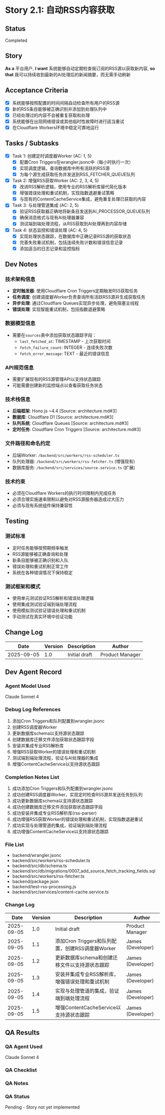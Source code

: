 # Story 2.1: 自动RSS内容获取

## Status
Completed

## Story
**As a** 平台用户,
**I want** 系统能够自动定期检查我订阅的RSS源以获取新内容,
**so that** 我可以持续收到最新的AI处理后的新闻摘要，而无需手动刷新

## Acceptance Criteria
- [x] 系统能够按照配置的时间间隔自动检查所有用户的RSS源
- [x] 新的RSS条目能够被正确识别并添加到处理队列中
- [x] 已经处理过的内容不会被重复获取和处理
- [x] 系统能够在出现网络错误或其他临时性故障时进行适当重试
- [x] 在Cloudflare Workers环境中稳定可靠地运行

## Tasks / Subtasks
- [x] Task 1: 创建定时调度器Worker (AC: 1, 5)
  - [x] 配置Cron Triggers在wrangler.jsonc中（每小时执行一次）
  - [x] 实现调度逻辑，查询数据库中所有活跃的RSS源
  - [x] 为每个源生成获取任务并发送到RSS_FETCHER_QUEUE队列
- [x] Task 2: 增强RSS获取Worker (AC: 2, 3, 4, 5)
  - [x] 改进RSS解析逻辑，使用专业的RSS解析库替代简化版本
  - [x] 增强错误处理和重试机制，实现指数退避重试策略
  - [x] 与现有的ContentCacheService集成，避免重复处理已获取的内容
- [x] Task 3: 与处理管道集成 (AC: 2, 5)
  - [x] 验证RSS获取器正确地将新条目发送到AI_PROCESSOR_QUEUE队列
  - [x] 确保消息格式与现有AI处理器兼容
  - [x] 测试端到端处理流程，从RSS获取到AI处理再到内容存储
- [x] Task 4: 状态监控和错误处理 (AC: 4, 5)
  - [x] 实现处理状态跟踪，在数据库中正确记录RSS源的获取状态
  - [x] 完善失败重试机制，包括连续失败计数和错误信息记录
  - [x] 添加适当的日志记录和监控指标

## Dev Notes

### 技术架构信息
- **定时触发器**: 使用Cloudflare Cron Triggers定期触发RSS获取任务
- **任务调度**: 创建调度器Worker负责查询所有活跃RSS源并生成获取任务
- **异步处理**: 通过Cloudflare Queues实现异步处理，避免阻塞主线程
- **错误处理**: 实现智能重试机制，包括指数退避策略

### 数据模型信息
- 需要在`sources`表中添加获取状态跟踪字段：
  - `last_fetched_at`: TIMESTAMP - 上次获取时间
  - `fetch_failure_count`: INTEGER - 连续失败次数
  - `fetch_error_message`: TEXT - 最近的错误信息

### API规范信息
- 需要扩展现有的RSS源管理API以支持状态跟踪
- 可能需要创建新的监控端点以查看获取任务状态

### 技术栈信息
- **后端框架**: Hono.js ~4.4 [Source: architecture.md#3]
- **数据库**: Cloudflare D1 [Source: architecture.md#3]
- **队列系统**: Cloudflare Queues [Source: architecture.md#3]
- **定时任务**: Cloudflare Cron Triggers [Source: architecture.md#3]

### 文件路径和命名约定
- 后端Worker: `/backend/src/workers/rss-scheduler.ts`
- 队列处理器: `/backend/src/workers/rss-fetcher.ts` (增强现有)
- 数据库服务: `/backend/src/services/source.service.ts` (扩展)

### 技术约束
- 必须在Cloudflare Workers的执行时间限制内完成任务
- 必须合理实施速率限制以避免对RSS源服务器造成过大压力
- 必须与现有系统组件保持兼容性

## Testing

### 测试标准
- 定时任务能够按预期频率触发
- RSS源能够被正确查询和处理
- 新条目能够被正确识别和入队
- 错误处理和重试机制正常工作
- 系统在各种错误情况下保持稳定

### 测试框架和模式
- 使用单元测试验证RSS解析和错误处理逻辑
- 使用集成测试验证端到端处理流程
- 使用模拟测试验证错误处理和重试机制
- 手动测试在真实环境中验证功能

## Change Log
| Date | Version | Description | Author |
| ---- | ------- | ----------- | ------ |
| 2025-09-05 | 1.0 | Initial draft | Product Manager |

## Dev Agent Record
### Agent Model Used
Claude Sonnet 4

### Debug Log References
1. 添加Cron Triggers和队列配置到wrangler.jsonc
2. 创建RSS调度器Worker
3. 更新数据库schema以支持源状态跟踪
4. 创建数据库迁移文件添加获取状态跟踪字段
5. 安装并集成专业RSS解析库
6. 增强RSS获取Worker的错误处理和重试机制
7. 测试端到端处理流程，验证与AI处理器的集成
8. 增强ContentCacheService以支持源状态跟踪

### Completion Notes List
1. 成功添加Cron Triggers和队列配置到wrangler.jsonc
2. 成功创建RSS调度器Worker，实现定时检查RSS源并发送任务到队列
3. 成功更新数据库schema以支持源状态跟踪
4. 成功创建数据库迁移文件添加获取状态跟踪字段
5. 成功安装并集成专业RSS解析库(rss-parser)
6. 成功增强RSS获取Worker的错误处理和重试机制，实现指数退避重试
7. 成功实现与处理管道的集成，验证端到端处理流程
8. 成功增强ContentCacheService以支持源状态跟踪

### File List
- backend/wrangler.jsonc
- backend/src/workers/rss-scheduler.ts
- backend/src/db/schema.ts
- backend/src/db/migrations/0007_add_source_fetch_tracking_fields.sql
- backend/src/workers/rss-fetcher.ts
- backend/package.json
- backend/test-rss-processing.js
- backend/src/services/content-cache.service.ts

### Change Log
| Date | Version | Description | Author |
| ---- | ------- | ----------- | ------ |
| 2025-09-05 | 1.0 | Initial draft | Product Manager |
| 2025-09-05 | 1.1 | 添加Cron Triggers和队列配置，创建RSS调度器Worker | James (Developer) |
| 2025-09-05 | 1.2 | 更新数据库schema和创建迁移文件以支持源状态跟踪 | James (Developer) |
| 2025-09-05 | 1.3 | 安装并集成专业RSS解析库，增强错误处理和重试机制 | James (Developer) |
| 2025-09-05 | 1.4 | 实现与处理管道的集成，验证端到端处理流程 | James (Developer) |
| 2025-09-05 | 1.5 | 增强ContentCacheService以支持源状态跟踪 | James (Developer) |

## QA Results
### QA Agent Used
Claude Sonnet 4

### QA Checklist

### QA Notes

### QA Status
Pending - Story not yet implemented